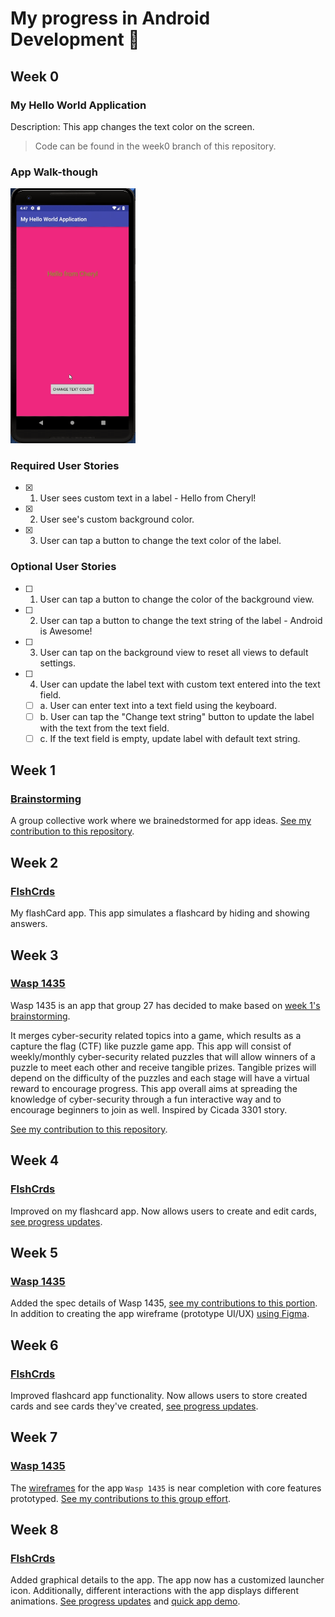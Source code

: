 # My progress in Android Development 📱

## Week 0

### My Hello World Application
Description: This app changes the text color on the screen. 
> Code can be found in the week0 branch of this repository.

### App Walk-though
<img src="/gifs/week0_required.gif" width=200><br/>

### Required User Stories
- [x] 1. User sees custom text in a label - Hello from Cheryl!
- [x] 2. User see's custom background color.
- [x] 3. User can tap a button to change the text color of the label.

### Optional User Stories
- [ ] 1. User can tap a button to change the color of the background view.  
- [ ] 2. User can tap a button to change the text string of the label - Android is Awesome!  
- [ ] 3. User can tap on the background view to reset all views to default settings.  
- [ ] 4. User can update the label text with custom text entered into the text field.  
   - [ ] a. User can enter text into a text field using the keyboard.  
   - [ ] b. User can tap the "Change text string" button to update the label with the text from the text field.  
   - [ ] c. If the text field is empty, update label with default text string.  

## Week 1

### [Brainstorming](https://github.com/Group-27/Brainstorming)
A group collective work where we brainedstormed for app ideas. [See my contribution to this repository](https://github.com/Group-27/Brainstorming/pull/2).

## Week 2

### [FlshCrds](https://github.com/cherylfong/FlshCrds)
My flashCard app. This app simulates a flashcard by hiding and showing answers.

## Week 3

### [Wasp 1435](https://github.com/Group-27/Wasp-1435)
Wasp 1435 is an app that group 27 has decided to make based on [week 1's brainstorming](https://github.com/Group-27/Brainstorming).   

It merges cyber-security related topics into a game, which results as a capture the flag (CTF) like puzzle game app. This app will consist of weekly/monthly cyber-security related puzzles that will allow winners of a puzzle to meet each other and receive tangible prizes. Tangible prizes will depend on the difficulty of the puzzles and each stage will have a virtual reward to encourage progress. This app overall aims at spreading the knowledge of cyber-security through a fun interactive way and to encourage beginners to join as well. Inspired by Cicada 3301 story.

[See my contribution to this repository](https://github.com/Group-27/Wasp-1435/pull/1).

## Week 4

### [FlshCrds](https://github.com/cherylfong/FlshCrds)
Improved on my flashcard app. Now allows users to create and edit cards, [see progress updates](https://github.com/cherylfong/FlshCrds/commit/b6ea396c1061b6bd1e27788c7a54b0a7f84f46dc).

## Week 5

### [Wasp 1435](https://github.com/Group-27/Wasp-1435)
Added the spec details of Wasp 1435, [see my contributions to this portion](https://github.com/Group-27/Wasp-1435/commit/4b3dacc607f5f915e32ccedda385d675ff9d5b66). In addition to creating the app wireframe (prototype UI/UX) [using Figma](https://www.figma.com/file/UWs4KAQvY8XT1IWMeJsZccc1/Wasp-1435-Wireframe?node-id=0%3A1). 

## Week 6

### [FlshCrds](https://github.com/cherylfong/FlshCrds)
Improved flashcard app functionality. Now allows users to store created cards and see cards they've created, [see progress updates](https://github.com/cherylfong/FlshCrds/commit/162b1d3c6d9ecde844910aacb1822b94d87a02b2).

## Week 7

### [Wasp 1435](https://github.com/Group-27/Wasp-1435)

The [wireframes](https://github.com/Group-27/Wasp-1435#wireframes) for the app `Wasp 1435` is near completion with core features prototyped. [See my contributions to this group effort](https://github.com/Group-27/Wasp-1435/commit/fdc44d8c4f1357b3a223e57a589505a23e1c46df).

## Week 8

### [FlshCrds](https://github.com/cherylfong/FlshCrds)
Added graphical details to the app. The app now has a customized launcher icon. Additionally, different interactions with the app displays different animations. [See progress updates](https://github.com/cherylfong/FlshCrds/commits/w8_v1_required-features-only) and [quick app demo](https://github.com/cherylfong/FlshCrds/blob/master/week8_v1.gif).
